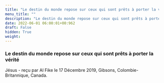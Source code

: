 ```yaml
---
title: "Le destin du monde repose sur ceux qui sont prêts à porter la vérité"
menu_title: ""
description: "Le destin du monde repose sur ceux qui sont prêts à porter la vérité"
date: 2022-06-01 06:00:01+00:962
draft: False
hidden: True
weight:
---
```

### Le destin du monde repose sur ceux qui sont prêts à porter la vérité

Jésus - reçu par Al Fike le 17 Décembre 2019, Gibsons, Colombie-Britannique, Canada.



